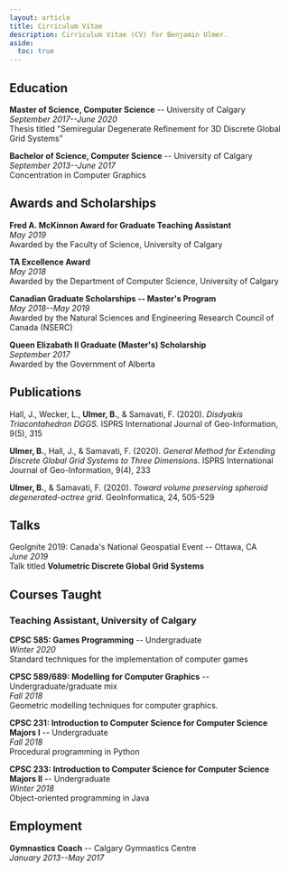 ```yaml
---
layout: article
title: Cirriculum Vitae
description: Cirriculum Vitae (CV) for Benjamin Ulmer.
aside:
  toc: true
---
```


## Education
**Master of Science, Computer Science** -- University of Calgary <br>
_September 2017--June 2020_ <br>
Thesis titled "Semiregular Degenerate Refinement for 3D Discrete Global Grid Systems"

**Bachelor of Science, Computer Science** -- University of Calgary <br>
_September 2013--June 2017_ <br>
Concentration in Computer Graphics

## Awards and Scholarships
**Fred A. McKinnon Award for Graduate Teaching Assistant** <br>
_May 2019_ <br>
Awarded by the Faculty of Science, University of Calgary

**TA Excellence Award** <br>
_May 2018_ <br>
Awarded by the Department of Computer Science, University of Calgary

**Canadian Graduate Scholarships -- Master's Program** <br>
_May 2018--May 2019_ <br>
Awarded by the Natural Sciences and Engineering Research Council of Canada (NSERC)

**Queen Elizabath II Graduate (Master's) Scholarship** <br>
_September 2017_ <br>
Awarded by the Government of Alberta

## Publications
Hall, J., Wecker, L., **Ulmer, B.**, & Samavati, F. (2020).
_Disdyakis Triacontahedron DGGS._
ISPRS International Journal of Geo-Information, 9(5), 315

**Ulmer, B.**, Hall, J., & Samavati, F. (2020).
_General Method for Extending Discrete Global Grid Systems to Three Dimensions._
ISPRS International Journal of Geo-Information, 9(4), 233

**Ulmer, B.**, & Samavati, F. (2020).
_Toward volume preserving spheroid degenerated-octree grid._
GeoInformatica, 24, 505-529

## Talks
GeoIgnite 2019: Canada's National Geospatial Event -- Ottawa, CA <br>
_June 2019_ <br>
Talk titled **Volumetric Discrete Global Grid Systems**

## Courses Taught
### Teaching Assistant, University of Calgary
**CPSC 585: Games Programming** -- Undergraduate <br>
_Winter 2020_ <br>
Standard techniques for the implementation of computer games

**CPSC 589/689: Modelling for Computer Graphics** -- Undergraduate/graduate mix <br>
_Fall 2018_ <br>
Geometric modelling techniques for computer graphics.

**CPSC 231: Introduction to Computer Science for Computer Science Majors I** -- Undergraduate <br>
_Fall 2018_ <br>
Procedural programming in Python

**CPSC 233: Introduction to Computer Science for Computer Science Majors II** -- Undergraduate <br>
_Winter 2018_ <br>
Object-oriented programming in Java

## Employment
**Gymnastics Coach** -- Calgary Gymnastics Centre <br>
_January 2013--May 2017_

